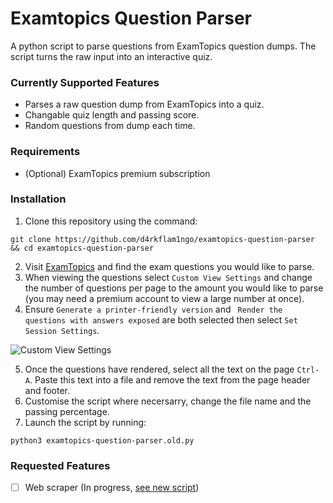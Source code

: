 # Examtopics Question Parser
A python script to parse questions from ExamTopics question dumps. The script turns the raw input into an interactive quiz.

### Currently Supported Features
* Parses a raw question dump from ExamTopics into a quiz.
* Changable quiz length and passing score.
* Random questions from dump each time.

### Requirements
* (Optional) ExamTopics premium subscription

### Installation
1. Clone this repository using the command:
```
git clone https://github.com/d4rkflam1ngo/examtopics-question-parser && cd examtopics-question-parser
```
2. Visit [ExamTopics](https://www.examtopics.com/) and find the exam questions you would like to parse.
3. When viewing the questions select `Custom View Settings` and change the number of questions per page to the amount you would like to parse (you may need a premium account to view a large number at once).
4. Ensure `Generate a printer-friendly version` and ` Render the questions with answers exposed` are both selected then select `Set Session Settings`.

![Custom View Settings](https://github.com/d4rkflam1ngo/examtopics-question-parser/blob/main/custom-view-settings.png)

5. Once the questions have rendered, select all the text on the page `Ctrl-A`. Paste this text into a file and remove the text from the page header and footer.
6. Customise the script where necersarry, change the file name and the passing percentage.
7. Launch the script by running:
```
python3 examtopics-question-parser.old.py
```

### Requested Features
- [ ] Web scraper (In progress, [see new script](https://github.com/d4rkflam1ngo/examtopics-question-parser/blob/main/examtopics-question-parser.py))
